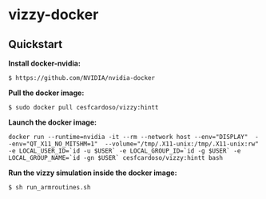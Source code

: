 # vizzy-docker

## Quickstart

**Install docker-nvidia:**
```
$ https://github.com/NVIDIA/nvidia-docker
```
**Pull the docker image:**
```
$ sudo docker pull cesfcardoso/vizzy:hintt
```
**Launch the docker image:**
```
docker run --runtime=nvidia -it --rm --network host --env="DISPLAY"  --env="QT_X11_NO_MITSHM=1"  --volume="/tmp/.X11-unix:/tmp/.X11-unix:rw" -e LOCAL_USER_ID=`id -u $USER` -e LOCAL_GROUP_ID=`id -g $USER` -e LOCAL_GROUP_NAME=`id -gn $USER` cesfcardoso/vizzy:hintt bash
```
**Run the vizzy simulation inside the docker image:**
```
$ sh run_armroutines.sh
```
